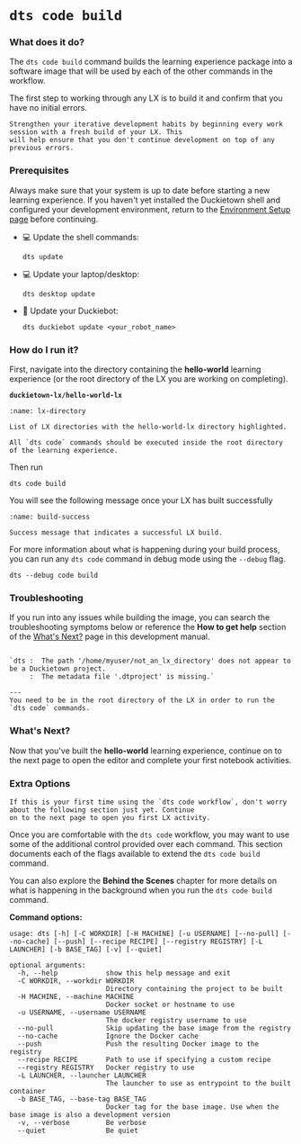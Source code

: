 # `dts code build`

### What does it do?

The `dts code build` command builds the learning experience package into a software image that will be used by each of 
the other commands in the workflow.  

The first step to working 
through any LX is to build it and confirm that you have no initial errors.

```{hint}
Strengthen your iterative development habits by beginning every work session with a fresh build of your LX. This 
will help ensure that you don't continue development on top of any previous errors.
```

### Prerequisites

Always make sure that your system is up to date before starting a new learning experience. If you haven't yet installed the 
  Duckietown shell and configured your development environment, return to the [Environment Setup page](../1_setup/index) before continuing.

- 💻 Update the shell commands:

      dts update

- 💻 Update your laptop/desktop: 

      dts desktop update

- 🚙 Update your Duckiebot: 

      dts duckiebot update <your_robot_name>

### How do I run it?

First, navigate into the directory containing the **hello-world** learning experience (or the root directory of the LX you are working on completing).

**`duckietown-lx/hello-world-lx`**

```{figure} ../../_images/consume/lx-directory.png
:name: lx-directory

List of LX directories with the hello-world-lx directory highlighted.
```

```{important}
All `dts code` commands should be executed inside the root directory of the learning experience.
```

Then run

    dts code build

You will see the following message once your LX has built successfully

```{figure} ../../_images/consume/build-success.png
:name: build-success

Success message that indicates a successful LX build.
```

For more information about what is happening during your build process, you can run any `dts code` command in debug 
mode using the `--debug` flag.

    dts --debug code build

### Troubleshooting

If you run into any issues while building the image, you can search the troubleshooting symptoms below or 
reference the **How to get help** section of the [What's Next?](../3_next/index) page in this development manual.

```{trouble}

`dts :  The path '/home/myuser/not_an_lx_directory' does not appear to be a Duckietown project. 
     :  The metadata file '.dtproject' is missing.`

---
You need to be in the root directory of the LX in order to run the `dts code` commands.
```

### What's Next?

Now that you've built the **hello-world** learning experience, continue on to the next page to open the editor and complete your first notebook activities.

### Extra Options

```{warning}
If this is your first time using the `dts code workflow`, don't worry about the following section just yet. Continue 
on to the next page to open you first LX activity.
```

Once you are comfortable with the `dts code` workflow, you may want to use some of the additional control provided 
over each command.  This section documents each of the flags available to extend the `dts code build` command.

You can also explore the **Behind the Scenes** chapter for more details on what is happening in the background when you run the `dts code build` command.

**Command options:**

```
usage: dts [-h] [-C WORKDIR] [-H MACHINE] [-u USERNAME] [--no-pull] [--no-cache] [--push] [--recipe RECIPE] [--registry REGISTRY] [-L LAUNCHER] [-b BASE_TAG] [-v] [--quiet]

optional arguments:
  -h, --help            show this help message and exit
  -C WORKDIR, --workdir WORKDIR
                        Directory containing the project to be built
  -H MACHINE, --machine MACHINE
                        Docker socket or hostname to use
  -u USERNAME, --username USERNAME
                        The docker registry username to use
  --no-pull             Skip updating the base image from the registry
  --no-cache            Ignore the Docker cache
  --push                Push the resulting Docker image to the registry
  --recipe RECIPE       Path to use if specifying a custom recipe
  --registry REGISTRY   Docker registry to use
  -L LAUNCHER, --launcher LAUNCHER
                        The launcher to use as entrypoint to the built container
  -b BASE_TAG, --base-tag BASE_TAG
                        Docker tag for the base image. Use when the base image is also a development version
  -v, --verbose         Be verbose
  --quiet               Be quiet
```